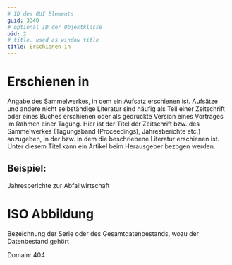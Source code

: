 ```yaml
---
# ID des GUI Elements
guid: 3340
# optional ID der Objektklasse
oid: 2
# title, used as window title
title: Erschienen in
---
```


# Erschienen in

Angabe des Sammelwerkes, in dem ein Aufsatz erschienen ist. Aufsätze und andere nicht selbständige Literatur sind häufig als Teil einer Zeitschrift oder eines Buches erschienen oder als gedruckte Version eines Vortrages im Rahmen einer Tagung. Hier ist der Titel der Zeitschrift bzw. des Sammelwerkes (Tagungsband (Proceedings), Jahresberichte etc.) anzugeben, in der bzw. in dem die beschriebene Literatur erschienen ist. Unter diesem Titel kann ein Artikel beim Herausgeber bezogen werden.

## Beispiel:

Jahresberichte zur Abfallwirtschaft

# ISO Abbildung

Bezeichnung der Serie oder des Gesamtdatenbestands, wozu der Datenbestand gehört

Domain: 404
